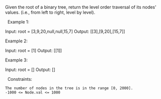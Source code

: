 Given the root of a binary tree, return the level order traversal of its nodes' values. (i.e., from left to right, level by level).

 
Example 1:

Input: root = [3,9,20,null,null,15,7]
Output: [[3],[9,20],[15,7]]


Example 2:

Input: root = [1]
Output: [[1]]


Example 3:

Input: root = []
Output: []


 
Constraints:


	The number of nodes in the tree is in the range [0, 2000].
	-1000 <= Node.val <= 1000

